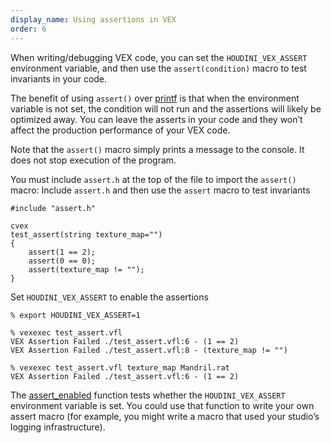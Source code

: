 ```yaml
---
display_name: Using assertions in VEX
order: 6
---
```

When writing/debugging VEX code, you can set the `HOUDINI_VEX_ASSERT` environment variable, and then use the `assert(condition)` macro to test invariants in your code.

The benefit of using `assert()` over [printf](functions/printf.html "Prints values to the console which started the VEX program.") is that when the environment variable is not set, the condition will not run and the assertions will likely be optimized away. You can leave the asserts in your code and they won’t affect the production performance of your VEX code.

Note that the `assert()` macro simply prints a message to the console. It does not stop execution of the program.

You must include `assert.h` at the top of the file to import the `assert()` macro:
Include `assert.h` and then use the `assert` macro to test invariants

```vex
#include "assert.h"

cvex
test_assert(string texture_map="")
{
    assert(1 == 2);
    assert(0 == 0);
    assert(texture_map != "");
}

```

Set `HOUDINI_VEX_ASSERT` to enable the assertions

```vex
% export HOUDINI_VEX_ASSERT=1

% vexexec test_assert.vfl
VEX Assertion Failed ./test_assert.vfl:6 - (1 == 2)
VEX Assertion Failed ./test_assert.vfl:8 - (texture_map != "")

% vexexec test_assert.vfl texture_map Mandril.rat
VEX Assertion Failed ./test_assert.vfl:6 - (1 == 2)

```

The [assert_enabled](functions/assert_enabled.html "Returns 1 if the VEX assertions are enabled (see HOUDINI_VEX_ASSERT) or 0 if assertions are disabled. Used the implement the assert macro.") function tests whether the `HOUDINI_VEX_ASSERT` environment variable is set. You could use that function to write your own assert macro (for example, you might write a macro that used your studio’s logging infrastructure).
